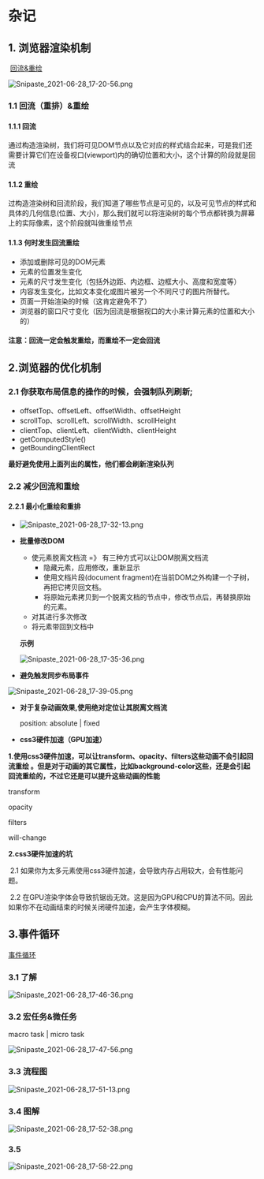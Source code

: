 



# 杂记

## 1. 浏览器渲染机制    

​	[回流&重绘](https://segmentfault.com/a/1190000017329980)

![Snipaste_2021-06-28_17-20-56.png](./imgs/Snipaste_2021-06-28_17-20-56.png)

### 1.1 回流（重排）&重绘

#### 1.1.1 回流 

通过构造渲染树，我们将可见DOM节点以及它对应的样式结合起来，可是我们还需要计算它们在设备视口(viewport)内的确切位置和大小，这个计算的阶段就是回流

#### 1.1.2 重绘

过构造渲染树和回流阶段，我们知道了哪些节点是可见的，以及可见节点的样式和具体的几何信息(位置、大小)，那么我们就可以将渲染树的每个节点都转换为屏幕上的实际像素，这个阶段就叫做重绘节点

#### 1.1.3 何时发生回流重绘

- 添加或删除可见的DOM元素
- 元素的位置发生变化
- 元素的尺寸发生变化（包括外边距、内边框、边框大小、高度和宽度等）
- 内容发生变化，比如文本变化或图片被另一个不同尺寸的图片所替代。
- 页面一开始渲染的时候（这肯定避免不了）
- 浏览器的窗口尺寸变化（因为回流是根据视口的大小来计算元素的位置和大小的）

#### 注意：回流一定会触发重绘，而重绘不一定会回流

## 2.浏览器的优化机制

### 2.1 你获取布局信息的操作的时候，会强制队列刷新;

- offsetTop、offsetLeft、offsetWidth、offsetHeight
- scrollTop、scrollLeft、scrollWidth、scrollHeight
- clientTop、clientLeft、clientWidth、clientHeight
- getComputedStyle()
- getBoundingClientRect

**最好避免使用上面列出的属性，他们都会刷新渲染队列**

### 2.2 减少回流和重绘

#### 2.2.1 最小化重绘和重排

- ![Snipaste_2021-06-28_17-32-13.png](./imgs/Snipaste_2021-06-28_17-32-13.png)

- **批量修改DOM**

  - 使元素脱离文档流 =》 有三种方式可以让DOM脱离文档流
    - 隐藏元素，应用修改，重新显示
    - 使用文档片段(document fragment)在当前DOM之外构建一个子树，再把它拷贝回文档。
    - 将原始元素拷贝到一个脱离文档的节点中，修改节点后，再替换原始的元素。
  - 对其进行多次修改
  - 将元素带回到文档中

  **示例**

  ![Snipaste_2021-06-28_17-35-36.png](./imgs/Snipaste_2021-06-28_17-35-36.png)

- **避免触发同步布局事件**

![Snipaste_2021-06-28_17-39-05.png](./imgs/Snipaste_2021-06-28_17-39-05.png)

- **对于复杂动画效果,使用绝对定位让其脱离文档流**

  position:  absolute  | fixed 

- **css3硬件加速（GPU加速）**

**1.使用css3硬件加速，可以让transform、opacity、filters这些动画不会引起回流重绘 。但是对于动画的其它属性，比如background-color这些，还是会引起回流重绘的，不过它还是可以提升这些动画的性能**

transform

opacity

filters

will-change

**2.css3硬件加速的坑**

​	2.1 如果你为太多元素使用css3硬件加速，会导致内存占用较大，会有性能问题。

​	2.2 在GPU渲染字体会导致抗锯齿无效。这是因为GPU和CPU的算法不同。因此如果你不在动画结束的时候关闭硬件加速，会产生字体模糊。

## 3.事件循环

[事件循环](https://zhuanlan.zhihu.com/p/165149415)

### 3.1 了解

![Snipaste_2021-06-28_17-46-36.png](./imgs/Snipaste_2021-06-28_17-46-36.png)

### 3.2 宏任务&微任务

macro task  |   micro  task

![Snipaste_2021-06-28_17-47-56.png](./imgs/Snipaste_2021-06-28_17-47-56.png)

### 3.3 流程图

![Snipaste_2021-06-28_17-51-13.png](imgs/Snipaste_2021-06-28_17-51-13.png)

### 3.4 图解

![Snipaste_2021-06-28_17-52-38.png](./imgs/Snipaste_2021-06-28_17-52-38.png)

### 3.5 

![Snipaste_2021-06-28_17-58-22.png](./imgs/Snipaste_2021-06-28_17-58-22.png)